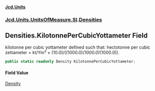 #### [Jcd.Units](index 'index')
### [Jcd.Units.UnitsOfMeasure.SI](Jcd.Units.UnitsOfMeasure.SI 'Jcd.Units.UnitsOfMeasure.SI').[Densities](Densities 'Jcd.Units.UnitsOfMeasure.SI.Densities')

## Densities.KilotonnePerCubicYottameter Field

kilotonne per cubic yottameter defined such that: hectotonne per cubic zettameter = kt/Ym³ ×
(10.0)/((1000.0)*(1000.0)*(1000.0)).

```csharp
public static readonly Density KilotonnePerCubicYottameter;
```

#### Field Value
[Density](Density 'Jcd.Units.UnitTypes.Density')